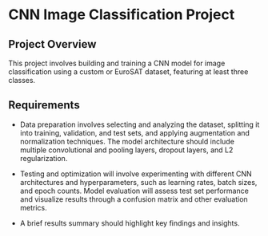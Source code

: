 # CNN Image Classification Project

## Project Overview

This project involves building and training a CNN model for image classification using a custom or EuroSAT dataset, featuring at least three classes.

## Requirements

* Data preparation involves selecting and analyzing the dataset, splitting it into training, validation, and test sets, and applying augmentation and normalization techniques. The model architecture should include multiple convolutional and pooling layers, dropout layers, and L2 regularization.

* Testing and optimization will involve experimenting with different CNN architectures and hyperparameters, such as learning rates, batch sizes, and epoch counts. Model evaluation will assess test set performance and visualize results through a confusion matrix and other evaluation metrics.

* A brief results summary should highlight key findings and insights.

